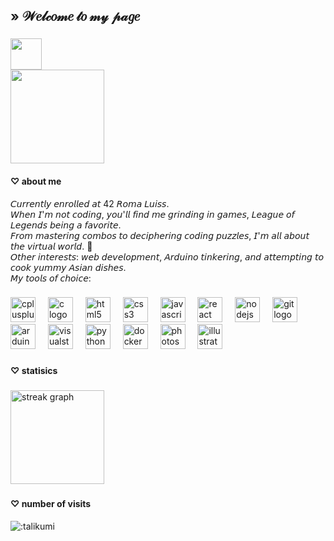 <h2 align="left">» 𝒲𝑒𝓁𝒸𝑜𝓂𝑒 𝓉𝑜 𝓂𝓎 𝓅𝒶𝑔𝑒</h2>

###




<div clear="both">

<img align="left" height="50" src="https://i.pinimg.com/originals/9c/29/d3/9c29d3dcd44f0c5a7fd43ea184b751c1.gif"  />

###

<br clear="both">

<img align="left" height="150" src="https://i.pinimg.com/564x/94/a6/bc/94a6bc6a1f4002847f15c33df7798b0c.jpg"  />

###

<br clear="both">

<h4 align="left">♡ about me</h4>

<div clear="both">

<p align="left">𝘊𝘶𝘳𝘳𝘦𝘯𝘵𝘭𝘺 𝘦𝘯𝘳𝘰𝘭𝘭𝘦𝘥 𝘢𝘵 42 𝘙𝘰𝘮𝘢 𝘓𝘶𝘪𝘴𝘴.<br>
𝘞𝘩𝘦𝘯 𝘐'𝘮 𝘯𝘰𝘵 𝘤𝘰𝘥𝘪𝘯𝘨, 𝘺𝘰𝘶'𝘭𝘭 𝘧𝘪𝘯𝘥 𝘮𝘦 𝘨𝘳𝘪𝘯𝘥𝘪𝘯𝘨 𝘪𝘯 𝘨𝘢𝘮𝘦𝘴, 𝘓𝘦𝘢𝘨𝘶𝘦 𝘰𝘧 𝘓𝘦𝘨𝘦𝘯𝘥𝘴 𝘣𝘦𝘪𝘯𝘨 𝘢 𝘧𝘢𝘷𝘰𝘳𝘪𝘵𝘦.<br>
𝘍𝘳𝘰𝘮 𝘮𝘢𝘴𝘵𝘦𝘳𝘪𝘯𝘨 𝘤𝘰𝘮𝘣𝘰𝘴 𝘵𝘰 𝘥𝘦𝘤𝘪𝘱𝘩𝘦𝘳𝘪𝘯𝘨 𝘤𝘰𝘥𝘪𝘯𝘨 𝘱𝘶𝘻𝘻𝘭𝘦𝘴, 𝘐'𝘮 𝘢𝘭𝘭 𝘢𝘣𝘰𝘶𝘵 𝘵𝘩𝘦 𝘷𝘪𝘳𝘵𝘶𝘢𝘭 𝘸𝘰𝘳𝘭𝘥. 🎀<br>
𝘖𝘵𝘩𝘦𝘳 𝘪𝘯𝘵𝘦𝘳𝘦𝘴𝘵𝘴: 𝘸𝘦𝘣 𝘥𝘦𝘷𝘦𝘭𝘰𝘱𝘮𝘦𝘯𝘵, 𝘈𝘳𝘥𝘶𝘪𝘯𝘰 𝘵𝘪𝘯𝘬𝘦𝘳𝘪𝘯𝘨, 𝘢𝘯𝘥 𝘢𝘵𝘵𝘦𝘮𝘱𝘵𝘪𝘯𝘨 𝘵𝘰 𝘤𝘰𝘰𝘬 𝘺𝘶𝘮𝘮𝘺 𝘈𝘴𝘪𝘢𝘯 𝘥𝘪𝘴𝘩𝘦𝘴.
<br>𝘔𝘺 𝘵𝘰𝘰𝘭𝘴 𝘰𝘧 𝘤𝘩𝘰𝘪𝘤𝘦: 
</p>

###

<div align="left">
  <img src="https://cdn.jsdelivr.net/gh/devicons/devicon/icons/cplusplus/cplusplus-original.svg" height="40" alt="cplusplus logo"  />
  <img width="12" />
  <img src="https://cdn.jsdelivr.net/gh/devicons/devicon/icons/c/c-original.svg" height="40" alt="c logo"  />
  <img width="12" />
  <img src="https://cdn.jsdelivr.net/gh/devicons/devicon/icons/html5/html5-original.svg" height="40" alt="html5 logo"  />
  <img width="12" />
  <img src="https://cdn.jsdelivr.net/gh/devicons/devicon/icons/css3/css3-original.svg" height="40" alt="css3 logo"  />
  <img width="12" />
  <img src="https://cdn.jsdelivr.net/gh/devicons/devicon/icons/javascript/javascript-original.svg" height="40" alt="javascript logo"  />
  <img width="12" />
  <img src="https://cdn.jsdelivr.net/gh/devicons/devicon/icons/react/react-original.svg" height="40" alt="react logo"  />
  <img width="12" />
  <img src="https://cdn.jsdelivr.net/gh/devicons/devicon/icons/nodejs/nodejs-original.svg" height="40" alt="nodejs logo"  />
  <img width="12" />
  <img src="https://cdn.jsdelivr.net/gh/devicons/devicon/icons/git/git-original.svg" height="40" alt="git logo"  />
  <img width="12" />
  <img src="https://cdn.jsdelivr.net/gh/devicons/devicon/icons/arduino/arduino-original.svg" height="40" alt="arduino logo"  />
  <img width="12" />
  <img src="https://cdn.jsdelivr.net/gh/devicons/devicon/icons/visualstudio/visualstudio-plain.svg" height="40" alt="visualstudio logo"  />
  <img width="12" />
  <img src="https://cdn.jsdelivr.net/gh/devicons/devicon/icons/python/python-original.svg" height="40" alt="python logo"  />
  <img width="12" />
  <img src="https://cdn.jsdelivr.net/gh/devicons/devicon/icons/docker/docker-original.svg" height="40" alt="docker logo"  />
  <img width="12" />
  <img src="https://cdn.jsdelivr.net/gh/devicons/devicon/icons/photoshop/photoshop-plain.svg" height="40" alt="photoshop logo"  />
  <img width="12" />
  <img src="https://cdn.jsdelivr.net/gh/devicons/devicon/icons/illustrator/illustrator-plain.svg" height="40" alt="illustrator logo"  />
</div>

###

<div clear="both">

<h4 align="left">♡ statisics</h4>

###

<div align="left">
  <img src="https://streak-stats.demolab.com?user=talikumi&locale=en&mode=daily&theme=dracula&hide_border=false&border_radius=5&order=3" height="150" alt="streak graph"  />
</div>

###

<h4 align="left">♡ number of visits</h4>

![:talikumi](https://count.getloli.com/get/@:talikumi)

###


